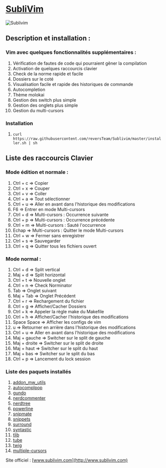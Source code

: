 [SubliVim](http://www.sublivim.com)
========

![Sublivim](https://raw.github.com/reversTeam/Sublivim/master/Pictures/vim.jpg)

Description et installation :
-----------

### Vim avec quelques fonctionnalités supplémentaires : ######
1.	Vérification de fautes de code qui pourraient gêner la compilation
2.	Activation de quelques raccourcis clavier
3.	Check de la norme rapide et facile
4.	Dossiers sur le coté
5.	Visualisation facile et rapide des historiques de commande
6.	Autocompletion
7.	Thème molokai
8.	Gestion des switch plus simple
9.	Gestion des onglets plus simple
10.	Gestion du multi-cursors

### Installation ######
1.	`curl https://raw.githubusercontent.com/reversTeam/Sublivim/master/installer.sh | sh`

Liste des raccourcis Clavier
------------

### Mode édition et normale : ######
1.	Ctrl + c     => Copier
2.	Ctrl + x     => Couper
3.	Ctrl + v     => Coller
4.	Ctrl + a     => Tout sélectionner
5.	Ctrl + u     => Aller en avant dans l'historique des modifications
6.	F6           => Entrer en mode Multi-cursors
7.	Ctrl + d     => Multi-cursors : Occurrence suivante
8.	Ctrl + p     => Multi-cursors : Occurrence précédente
9.	Ctrl + m     => Multi-cursors : Sauté l'occurrence
10.	Echap        => Multi-cursors : Quitter le mode Multi-cursors
11.	Ctrl + w     => Fermer sans enregistrer
12.	Ctrl + s     => Sauvegarder
13.	Ctrl + q     => Quitter tous les fichiers ouvert

### Mode normal : ######
1.	Ctrl + d     => Split vertical
2.	Maj + d      => Split horizontal
3.	Ctrl + t     => Nouvelle onglet
4.	Ctrl + n     => Check Norminator
5.	Tab          => Onglet suivant
6.	Maj + Tab    => Onglet Précédent
7.	Ctrl + r     => Rechargement du fichier
8.	Ctrl + g     => Afficher/Cacher Dossiers
9.	Ctrl + k     => Appeler la règle make du Makefile
10.	Ctrl + h     => Afficher/Cacher l'historique des modifications
11.	Space Space  => Afficher les configs de vim
12.	u            => Retourner en arrière dans l'historique des modifications
13.	Ctrl + u     => Aller en avant dans l'historique des modifications
14.	Maj + gauche => Switcher sur le split de gauche
15.	Maj + droite => Switcher sur le split de droite
16.	Maj + haut   => Switcher sur le split du haut
17. Maj + bas    => Switcher sur le split du bas
18. Ctrl + p     => Lancement du lock session

### Liste des paquets installés ######
1.	[addon_mw_utils](https://github.com/marcweber/vim-addon-mw-utils)
2.	[autocomplpop](https://github.com/othree/vim-autocomplpop)
3.	[gundo](https://github.com/sjl/gundo.vim)
4.	[nerdcommenter](https://github.com/scrooloose/nerdcommenter)
5.	[nerdtree](https://github.com/scrooloose/nerdtree)
6.	[powerline](https://github.com/Lokaltog/powerline)
7.	[snipmate](https://github.com/garbas/vim-snipmate)
8.	[snippets](https://github.com/honza/vim-snippets)
9.	[surround](https://github.com/tpope/vim-surround)
10.	[syntastic](https://github.com/scrooloose/syntastic)
11.	[tlib](https://github.com/tomtom/tlib_vim)
12.	[tube](https://github.com/gcmt/tube.vim)
13.	[twig](https://github.com/lunaru/vim-twig)
14.	[multiple-cursors](https://github.com/terryma/vim-multiple-cursors)

Site officiel : [www.sublivim.com](http://www.sublivim.com)
